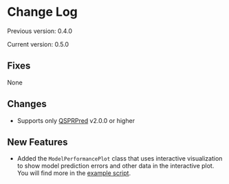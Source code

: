 # Change Log

Previous version: 0.4.0

Current version: 0.5.0


## Fixes

None

## Changes

- Supports only [QSPRPred](https://github.com/CDDLeiden/QSPRPred) v2.0.0 or higher

## New Features

- Added the `ModelPerformancePlot` class that uses interactive visualization to show model prediction errors and other data in the interactive plot. You will find more in the [example script](examples/example_model.py).